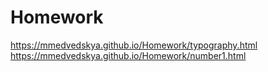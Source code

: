 # Homework
https://mmedvedskya.github.io/Homework/typography.html
https://mmedvedskya.github.io/Homework/number1.html
